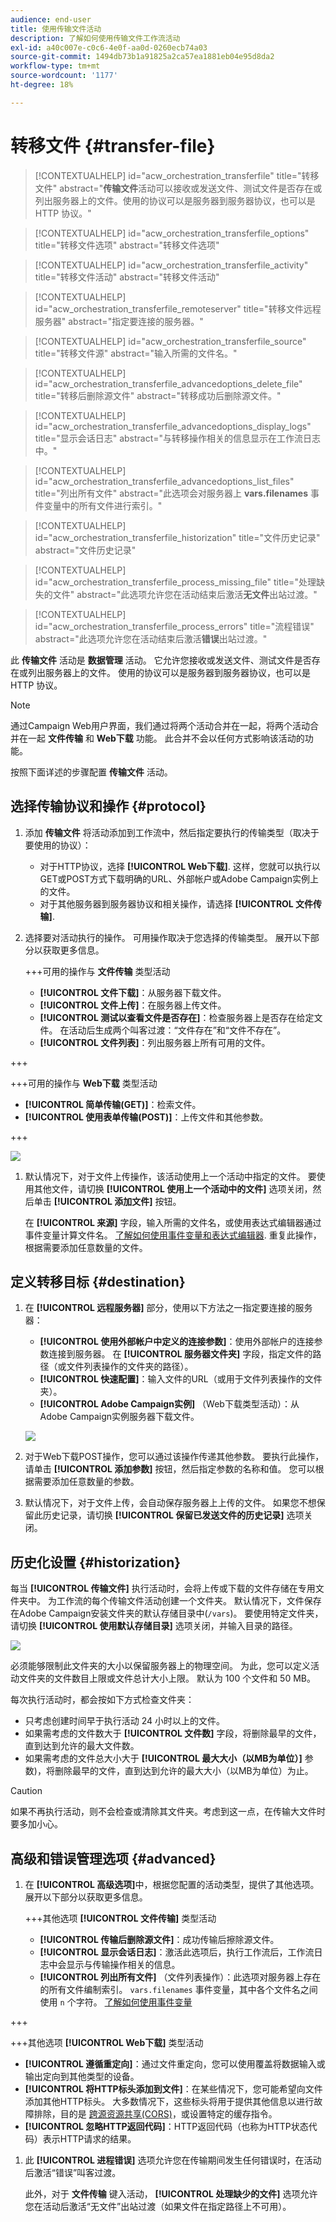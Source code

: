 ```yaml
---
audience: end-user
title: 使用传输文件活动
description: 了解如何使用传输文件工作流活动
exl-id: a40c007e-c0c6-4e0f-aa0d-0260ecb74a03
source-git-commit: 1494db73b1a91825a2ca57ea1881eb04e95d8da2
workflow-type: tm+mt
source-wordcount: '1177'
ht-degree: 18%

---
```


# 转移文件 {#transfer-file}

>[!CONTEXTUALHELP]
>id="acw_orchestration_transferfile"
>title="转移文件"
>abstract="**传输文件**&#x200B;活动可以接收或发送文件、测试文件是否存在或列出服务器上的文件。使用的协议可以是服务器到服务器协议，也可以是 HTTP 协议。"

>[!CONTEXTUALHELP]
>id="acw_orchestration_transferfile_options"
>title="转移文件选项"
>abstract="转移文件选项"

>[!CONTEXTUALHELP]
>id="acw_orchestration_transferfile_activity"
>title="转移文件活动"
>abstract="转移文件活动"

>[!CONTEXTUALHELP]
>id="acw_orchestration_transferfile_remoteserver"
>title="转移文件远程服务器"
>abstract="指定要连接的服务器。"

>[!CONTEXTUALHELP]
>id="acw_orchestration_transferfile_source"
>title="转移文件源"
>abstract="输入所需的文件名。"

>[!CONTEXTUALHELP]
>id="acw_orchestration_transferfile_advancedoptions_delete_file"
>title="转移后删除源文件"
>abstract="转移成功后删除源文件。"

>[!CONTEXTUALHELP]
>id="acw_orchestration_transferfile_advancedoptions_display_logs"
>title="显示会话日志"
>abstract="与转移操作相关的信息显示在工作流日志中。"

>[!CONTEXTUALHELP]
>id="acw_orchestration_transferfile_advancedoptions_list_files"
>title="列出所有文件"
>abstract="此选项会对服务器上 **vars.filenames** 事件变量中的所有文件进行索引。"

>[!CONTEXTUALHELP]
>id="acw_orchestration_transferfile_historization"
>title="文件历史记录"
>abstract="文件历史记录"

>[!CONTEXTUALHELP]
>id="acw_orchestration_transferfile_process_missing_file"
>title="处理缺失的文件"
>abstract="此选项允许您在活动结束后激活&#x200B;**无文件**&#x200B;出站过渡。"

>[!CONTEXTUALHELP]
>id="acw_orchestration_transferfile_process_errors"
>title="流程错误"
>abstract="此选项允许您在活动结束后激活&#x200B;**错误**&#x200B;出站过渡。"

此 **传输文件** 活动是 **数据管理** 活动。 它允许您接收或发送文件、测试文件是否存在或列出服务器上的文件。 使用的协议可以是服务器到服务器协议，也可以是 HTTP 协议。

>[!NOTE]
>
>通过Campaign Web用户界面，我们通过将两个活动合并在一起，将两个活动合并在一起 **文件传输** 和 **Web下载** 功能。 此合并不会以任何方式影响该活动的功能。

按照下面详述的步骤配置 **传输文件** 活动。

## 选择传输协议和操作 {#protocol}

1. 添加 **传输文件** 将活动添加到工作流中，然后指定要执行的传输类型（取决于要使用的协议）：

   * 对于HTTP协议，选择 **[!UICONTROL Web下载]**. 这样，您就可以执行以GET或POST方式下载明确的URL、外部帐户或Adobe Campaign实例上的文件。
   * 对于其他服务器到服务器协议和相关操作，请选择 **[!UICONTROL 文件传输]**.

1. 选择要对活动执行的操作。 可用操作取决于您选择的传输类型。 展开以下部分以获取更多信息。

   +++可用的操作与 **文件传输** 类型活动

   * **[!UICONTROL 文件下载]**：从服务器下载文件。
   * **[!UICONTROL 文件上传]**：在服务器上传文件。
   * **[!UICONTROL 测试以查看文件是否存在]**：检查服务器上是否存在给定文件。 在活动后生成两个叫客过渡：“文件存在”和“文件不存在”。
   * **[!UICONTROL 文件列表]**：列出服务器上所有可用的文件。

+++

   +++可用的操作与 **Web下载** 类型活动

   * **[!UICONTROL 简单传输(GET)]**：检索文件。
   * **[!UICONTROL 使用表单传输(POST)]**：上传文件和其他参数。

+++

   ![](../assets/workflow-transfer-file-action.png)

1. 默认情况下，对于文件上传操作，该活动使用上一个活动中指定的文件。 要使用其他文件，请切换 **[!UICONTROL 使用上一个活动中的文件]** 选项关闭，然后单击 **[!UICONTROL 添加文件]** 按钮。

   在 **[!UICONTROL 来源]** 字段，输入所需的文件名，或使用表达式编辑器通过事件变量计算文件名。 [了解如何使用事件变量和表达式编辑器](../event-variables.md). 重复此操作，根据需要添加任意数量的文件。

## 定义转移目标 {#destination}

1. 在 **[!UICONTROL 远程服务器]** 部分，使用以下方法之一指定要连接的服务器：

   * **[!UICONTROL 使用外部帐户中定义的连接参数]**：使用外部帐户的连接参数连接到服务器。 在 **[!UICONTROL 服务器文件夹]** 字段，指定文件的路径（或文件列表操作的文件夹的路径）。
   * **[!UICONTROL 快速配置]**：输入文件的URL（或用于文件列表操作的文件夹）。
   * **[!UICONTROL Adobe Campaign实例]** （Web下载类型活动）：从Adobe Campaign实例服务器下载文件。

   ![](../assets/workflow-transfer-file-server.png)

1. 对于Web下载POST操作，您可以通过该操作传递其他参数。 要执行此操作，请单击 **[!UICONTROL 添加参数]** 按钮，然后指定参数的名称和值。 您可以根据需要添加任意数量的参数。

1. 默认情况下，对于文件上传，会自动保存服务器上上传的文件。 如果您不想保留此历史记录，请切换 **[!UICONTROL 保留已发送文件的历史记录]** 选项关闭。

## 历史化设置 {#historization}

每当 **[!UICONTROL 传输文件]** 执行活动时，会将上传或下载的文件存储在专用文件夹中。 为工作流的每个传输文件活动创建一个文件夹。 默认情况下，文件保存在Adobe Campaign安装文件夹的默认存储目录中(`/vars`)。 要使用特定文件夹，请切换 **[!UICONTROL 使用默认存储目录]** 选项关闭，并输入目录的路径。

![](../assets/workflow-transfer-file-historization.png)

必须能够限制此文件夹的大小以保留服务器上的物理空间。 为此，您可以定义活动文件夹的文件数目上限或文件总计大小上限。 默认为 100 个文件和 50 MB。

每次执行活动时，都会按如下方式检查文件夹：

* 只考虑创建时间早于执行活动 24 小时以上的文件。
* 如果需考虑的文件数大于 **[!UICONTROL 文件数]** 字段，将删除最早的文件，直到达到允许的最大文件数。
* 如果需考虑的文件总大小大于 **[!UICONTROL 最大大小（以MB为单位）]** 参数)，将删除最早的文件，直到达到允许的最大大小（以MB为单位）为止。

>[!CAUTION]
>
>如果不再执行活动，则不会检查或清除其文件夹。考虑到这一点，在传输大文件时要多加小心。

## 高级和错误管理选项 {#advanced}

1. 在 **[!UICONTROL 高级选项]**&#x200B;中，根据您配置的活动类型，提供了其他选项。 展开以下部分以获取更多信息。

   +++其他选项 **[!UICONTROL 文件传输]** 类型活动

   * **[!UICONTROL 传输后删除源文件]**：成功传输后擦除源文件。
   * **[!UICONTROL 显示会话日志]**：激活此选项后，执行工作流后，工作流日志中会显示与传输操作相关的信息。
   * **[!UICONTROL 列出所有文件]** （文件列表操作）：此选项对服务器上存在的所有文件编制索引。 `vars.filenames` 事件变量，其中各个文件名之间使用 `n` 个字符。 [了解如何使用事件变量](../event-variables.md)

+++

   +++其他选项 **[!UICONTROL Web下载]** 类型活动

   * **[!UICONTROL 遵循重定向]**：通过文件重定向，您可以使用覆盖将数据输入或输出定向到其他类型的设备。
   * **[!UICONTROL 将HTTP标头添加到文件]**：在某些情况下，您可能希望向文件添加其他HTTP标头。 大多数情况下，这些标头将用于提供其他信息以进行故障排除，目的是 [跨源资源共享(CORS)](https://developer.mozilla.org/docs/Web/HTTP/CORS)，或设置特定的缓存指令。
   * **[!UICONTROL 忽略HTTP返回代码]**：HTTP返回代码（也称为HTTP状态代码）表示HTTP请求的结果。

1. 此 **[!UICONTROL 进程错误]** 选项允许您在传输期间发生任何错误时，在活动后激活“错误”叫客过渡。

   此外，对于 **文件传输** 键入活动， **[!UICONTROL 处理缺少的文件]** 选项允许您在活动后激活“无文件”出站过渡（如果文件在指定路径上不可用）。
